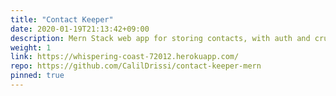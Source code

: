 ```yaml
---
title: "Contact Keeper"
date: 2020-01-19T21:13:42+09:00
description: Mern Stack web app for storing contacts, with auth and crud operation
weight: 1
link: https://whispering-coast-72012.herokuapp.com/
repo: https://github.com/CalilDrissi/contact-keeper-mern
pinned: true
---
```

